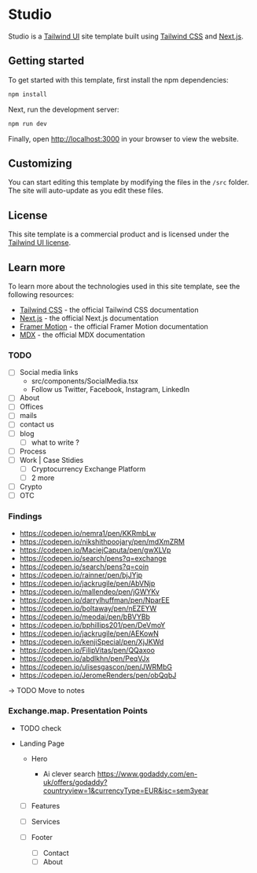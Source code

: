 # Studio

Studio is a [Tailwind UI](https://tailwindui.com) site template built using [Tailwind CSS](https://tailwindcss.com) and [Next.js](https://nextjs.org).

## Getting started

To get started with this template, first install the npm dependencies:

```bash
npm install
```

Next, run the development server:

```bash
npm run dev
```

Finally, open [http://localhost:3000](http://localhost:3000) in your browser to view the website.

## Customizing

You can start editing this template by modifying the files in the `/src` folder. The site will auto-update as you edit these files.

## License

This site template is a commercial product and is licensed under the [Tailwind UI license](https://tailwindui.com/license).

## Learn more

To learn more about the technologies used in this site template, see the following resources:

- [Tailwind CSS](https://tailwindcss.com/docs) - the official Tailwind CSS documentation
- [Next.js](https://nextjs.org/docs) - the official Next.js documentation
- [Framer Motion](https://www.framer.com/docs/) - the official Framer Motion documentation
- [MDX](https://mdxjs.com/) - the official MDX documentation

### TODO

- [ ] Social media links
  - src/components/SocialMedia.tsx
  - Follow us Twitter, Facebook, Instagram, LinkedIn
- [ ] About
- [ ] Offices
- [ ] mails
- [ ] contact us
- [ ] blog
  - [ ] what to write ?
- [ ] Process
- [ ] Work | Case Stidies
  - [ ] Cryptocurrency Exchange Platform
  - [ ] 2 more
- [ ] Crypto
- [ ] OTC

### Findings

- https://codepen.io/nemra1/pen/KKRmbLw
- https://codepen.io/nikshithpoojary/pen/mdXmZRM
- https://codepen.io/MaciejCaputa/pen/gwXLVp
- https://codepen.io/search/pens?q=exchange
- https://codepen.io/search/pens?q=coin
- https://codepen.io/rainner/pen/bjJYjp
- https://codepen.io/jackrugile/pen/AbVNjp
- https://codepen.io/mallendeo/pen/jGWYKv
- https://codepen.io/darrylhuffman/pen/NparEE
- https://codepen.io/boltaway/pen/nEZEYW
- https://codepen.io/meodai/pen/bBVYBb
- https://codepen.io/bphillips201/pen/DeVmoY
- https://codepen.io/jackrugile/pen/AEKowN
- https://codepen.io/kenjiSpecial/pen/XjJKWd
- https://codepen.io/FilipVitas/pen/QQaxoo
- https://codepen.io/abdlkhn/pen/PeqVJx
- https://codepen.io/ulisesgascon/pen/JWRMbG
- https://codepen.io/JeromeRenders/pen/obQqbJ

-> TODO Move to notes

### Exchange.map. Presentation Points

- TODO check
- Landing Page

  - Hero

    - Ai clever search https://www.godaddy.com/en-uk/offers/godaddy?countryview=1&currencyType=EUR&isc=sem3year

  - [ ] Features
  - [ ] Services

  - [ ] Footer
    - [ ] Contact
    - [ ] About

